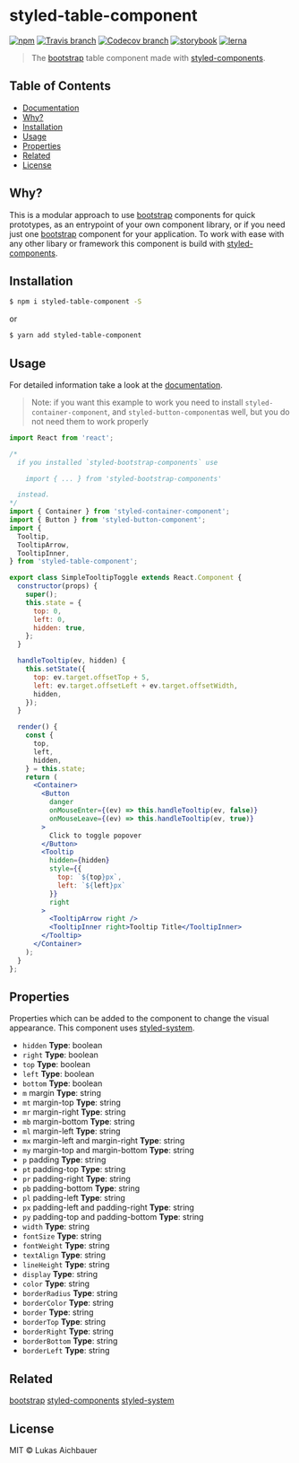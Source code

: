 # styled-table-component

[![npm](https://img.shields.io/npm/v/styled-table-component.svg?style=flat-square)](https://www.npmjs.com/package/styled-table-component)
[![Travis branch](https://img.shields.io/travis/aichbauer/styled-bootstrap-components/master.svg?style=flat-square)](https://travis-ci.org/aichbauer/styled-bootstrap-components)
[![Codecov branch](https://img.shields.io/codecov/c/github/aichbauer/styled-bootstrap-components/master.svg?style=flat-square)](https://codecov.io/gh/aichbauer/styled-bootstrap-components)
[![storybook](https://img.shields.io/badge/docs%20with-storybook-f1618c.svg?style=flat-square)](https://aichbauer.github.io/styled-bootstrap-components)
[![lerna](https://img.shields.io/badge/maintained%20with-lerna-cc00ff.svg?style=flat-square)](https://lernajs.io/)

> The [bootstrap](https://getbootstrap.com) table component made with [styled-components](https://styled-components.com).

## Table of Contents

* [Documentation](https://aichbauer.github.io/styled-bootstrap-components)
* [Why?](#why)
* [Installation](#installation)
* [Usage](#usage)
* [Properties](#properties)
* [Related](#related)
* [License](#license)

## Why?

This is a modular approach to use [bootstrap](https://getbootstrap.com) components for quick prototypes, as an entrypoint of your own component library, or if you need just one [bootstrap](https://getbootstrap.com) component for your application. To work with ease with any other libary or framework this component is build with [styled-components](https://styled-components.com).

## Installation

```sh
$ npm i styled-table-component -S
```

or

```sh
$ yarn add styled-table-component
```

## Usage

For detailed information take a look at the [documentation](https://aichbauer.github.io/styled-bootstrap-components).

> Note: if you want this example to work you need to install `styled-container-component`, and  `styled-button-component`as well, but you do not need them to work properly

```jsx
import React from 'react';

/*
  if you installed `styled-bootstrap-components` use

    import { ... } from 'styled-bootstrap-components'

  instead.
*/
import { Container } from 'styled-container-component';
import { Button } from 'styled-button-component';
import {
  Tooltip,
  TooltipArrow,
  TooltipInner,
} from 'styled-table-component';

export class SimpleTooltipToggle extends React.Component {
  constructor(props) {
    super();
    this.state = {
      top: 0,
      left: 0,
      hidden: true,
    };
  }

  handleTooltip(ev, hidden) {
    this.setState({
      top: ev.target.offsetTop + 5,
      left: ev.target.offsetLeft + ev.target.offsetWidth,
      hidden,
    });
  }

  render() {
    const {
      top,
      left,
      hidden,
    } = this.state;
    return (
      <Container>
        <Button
          danger
          onMouseEnter={(ev) => this.handleTooltip(ev, false)}
          onMouseLeave={(ev) => this.handleTooltip(ev, true)}
        >
          Click to toggle popover
        </Button>
        <Tooltip
          hidden={hidden}
          style={{
            top: `${top}px`,
            left: `${left}px`
          }}
          right
        >
          <TooltipArrow right />
          <TooltipInner right>Tooltip Title</TooltipInner>
        </Tooltip>
      </Container>
    );
  }
};
```

## Properties

Properties which can be added to the component to change the visual appearance. This component uses [styled-system](http://jxnblk.com/styled-system/).

* `hidden` **Type**: boolean
* `right` **Type**: boolean
* `top` **Type**: boolean
* `left` **Type**: boolean
* `bottom` **Type**: boolean
* `m` margin **Type**: string
* `mt` margin-top **Type**: string
* `mr` margin-right **Type**: string
* `mb` margin-bottom **Type**: string
* `ml` margin-left **Type**: string
* `mx` margin-left and margin-right **Type**: string
* `my` margin-top and margin-bottom **Type**: string
* `p`  padding **Type**: string
* `pt` padding-top **Type**: string
* `pr` padding-right **Type**: string
* `pb` padding-bottom **Type**: string
* `pl` padding-left **Type**: string
* `px` padding-left and padding-right **Type**: string
* `py` padding-top and padding-bottom **Type**: string
* `width` **Type**: string
* `fontSize` **Type**: string
* `fontWeight` **Type**: string
* `textAlign` **Type**: string
* `lineHeight` **Type**: string
* `display` **Type**: string
* `color` **Type**: string
* `borderRadius` **Type**: string
* `borderColor` **Type**: string
* `border` **Type**: string
* `borderTop` **Type**: string
* `borderRight` **Type**: string
* `borderBottom` **Type**: string
* `borderLeft` **Type**: string

## Related

[bootstrap](https://getbootstrap.com)
[styled-components](https://styled-components.com)
[styled-system](http://jxnblk.com/styled-system/)

## License

MIT © Lukas Aichbauer
